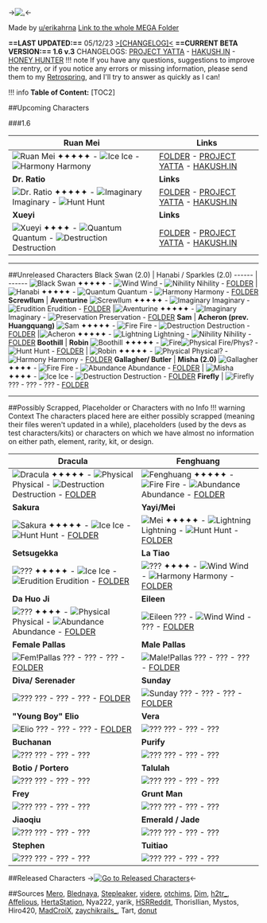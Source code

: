 ->[![.](https://cdn.discordapp.com/attachments/1137374640239542294/1167953400680415373/title_1.png?ex=6550005e&is=653d8b5e&hm=c8dc4569e38c6a472254fdccf36e791a8da535f9a7c3b83611e887a3095fe395&)](https://rentry.co/7k3mt)<-

Made by [u/erikahrna](https://www.reddit.com/user/erikahrna)
[Link to the whole MEGA Folder](https://mega.nz/folder/RvkmWCyA#VA_EjRU-1Mb6g9zNXKR3sg)

**==LAST UPDATED:==** 05/12/23 [>[CHANGELOG]<](https://rentry.co/uvkrso)
**==CURRENT BETA VERSION:== 1.6 v.3** CHANGELOGS: [PROJECT YATTA](https://hsr.yatta.top/en/changelog?v=16) - [HAKUSH.IN](https://hsr.hakush.in/) - [HONEY HUNTER](https://hsr.honeyhunterworld.com/new-in-1-6/?lang=EN)
!!! note
    If you have any questions, suggestions to improve the rentry, or if you notice any errors or missing information, please send them to my [Retrospring](https://retrospring.net/@erikahhrna), and I'll try to answer as quickly as I can! 
    
!!! info
    **Table of Content:**
[TOC2]

##Upcoming Characters

###1.6

Ruan Mei | Links
------ | ------
![Ruan Mei](https://cdn.discordapp.com/attachments/1137374640239542294/1174073020457959545/1303.png?ex=656643b5&is=6553ceb5&hm=5b853b8513885eb13a9d6abef8692e9f0a20044e05b7e2b21d1f75bf77f8d5af&) ✦✦✦✦✦ - ![Ice](https://cdn.discordapp.com/attachments/1137374640239542294/1167146434764742656/IconAttributeIce.png?ex=654d10d2&is=653a9bd2&hm=c096a6c8761f09f975520266fa7ed705e7eddd820db9140a870fe25303e04744&) Ice - ![Harmony](https://cdn.discordapp.com/attachments/1137374640239542294/1167559328677494956/shaman.png?ex=654e915c&is=653c1c5c&hm=32da174a881bdd037ee2804b4123cef7cb9b3a840ebfea9723def3243ba62bb9&) Harmony | [FOLDER](https://mega.nz/folder/Rq9DXbCJ#w2sR1jxduHNEyFptiON9Yg) - [PROJECT YATTA](https://hsr.yatta.top/en/archive/avatar/1303/ruan-mei?mode=details) - [HAKUSH.IN](https://hsr.hakush.in/char/1303)
**Dr. Ratio** | **Links**
![Dr. Ratio](https://cdn.discordapp.com/attachments/1137374640239542294/1174073020210483302/1305.png?ex=656643b5&is=6553ceb5&hm=020d4cd4eb26eea720ff6568b7d72553fce6cda1bc05eb597bb8cf111da3d1b9&) ✦✦✦✦✦ - ![Imaginary](https://cdn.discordapp.com/attachments/1137374640239542294/1167146435179991122/IconAttributeImaginary.png?ex=654d10d2&is=653a9bd2&hm=0365d09180746d5cad9706bb2ee517001cec16da3f9f11832aea97594ba6d33a&) Imaginary - ![Hunt](https://cdn.discordapp.com/attachments/1137374640239542294/1167559328409067622/rogue.png?ex=654e915c&is=653c1c5c&hm=20b368975d23758a9de0345819fca3667a009d32107222b838564c4d112211ae&) Hunt  | [FOLDER](https://mega.nz/folder/dicSGCKD#h2vlvOtDEFQpU-11oFfcJA) - [PROJECT YATTA](https://hsr.yatta.top/en/archive/avatar/1305/dr-ratio?mode=details) - [HAKUSH.IN](https://hsr.hakush.in/char/1305)
**Xueyi** | **Links**
![Xueyi](https://cdn.discordapp.com/attachments/1137374640239542294/1174073019954643015/1214.png?ex=656643b5&is=6553ceb5&hm=e03ac9f08f3b4412087c53ff514954b490470756cd1a6c327d7c5810a726dcad&) ✦✦✦✦ - ![Quantum](https://cdn.discordapp.com/attachments/1137374640239542294/1167146435519713401/IconAttributeQuantum.png?ex=654d10d2&is=653a9bd2&hm=285b0e88165bb84e0d59e1e1734c3af4bc250d2d8e51eaff3d7f50c34bdbb162&) Quantum - ![Destruction](https://cdn.discordapp.com/attachments/1137374640239542294/1167559329554112612/warrior.png?ex=654e915c&is=653c1c5c&hm=a251716b4e8564e9a47ac08df32cb409c1fd17255e2c7c1fce7832d89bdcf6bb&) Destruction  | [FOLDER](https://mega.nz/folder/QqlQCL7C#pipdP8gyx1HqBUR2TRDf7w) - [PROJECT YATTA](https://hsr.yatta.top/en/archive/avatar/1214/xueyi?mode=details) - [HAKUSH.IN](https://hsr.hakush.in/char/1214)

***
##Unreleased Characters
Black Swan (2.0) | Hanabi / Sparkles (2.0)
------ | ------
![Black Swan](https://cdn.discordapp.com/attachments/1137374640239542294/1167541676034760724/Black_Swan__BX-Unknown_-removebg-preview-modified_1.png?ex=654e80eb&is=653c0beb&hm=d81c272c3e388016ded91b36876e4c2a4a24630f3204ac03d9e01f7046ab5468&) ✦✦✦✦✦ - ![Wind](https://cdn.discordapp.com/attachments/1137374640239542294/1167146436400533574/IconAttributeWind.png?ex=654d10d2&is=653a9bd2&hm=a6965090adfea25b97cd813387dcc8c20dbf0ead11acd66f4789baefc06bb3ca&) Wind - ![Nihility](https://cdn.discordapp.com/attachments/1137374640239542294/1167559328916582461/warlock.png?ex=654e915c&is=653c1c5c&hm=951b6963ba6727f0624c6505a4cb7a0668f2fa115c5144546d6a8e031a78b9d2&) Nihility - [FOLDER](https://mega.nz/folder/QycEzKyR#ARaD19b8zwPAxgS8YzkGkA) |![Hanabi](https://cdn.discordapp.com/attachments/1137374640239542294/1167543308499828967/F8AR_-_ubAAAXtMe-removebg-preview-modified.png?ex=654e8270&is=653c0d70&hm=6585fbd95586d411cffe0fa225fd5a6c7c2a5897b3340f25ca5137034c55f337&) ✦✦✦✦✦ - ![Quantum](https://cdn.discordapp.com/attachments/1137374640239542294/1167146435519713401/IconAttributeQuantum.png?ex=654d10d2&is=653a9bd2&hm=285b0e88165bb84e0d59e1e1734c3af4bc250d2d8e51eaff3d7f50c34bdbb162&) Quantum - ![Harmony](https://cdn.discordapp.com/attachments/1137374640239542294/1167559328677494956/shaman.png?ex=654e915c&is=653c1c5c&hm=32da174a881bdd037ee2804b4123cef7cb9b3a840ebfea9723def3243ba62bb9&) Harmony - [FOLDER](https://mega.nz/folder/06sV1DJR#aWg0UoHi-ZhYJmJ4sup3CA)
**Screwllum** | **Aventurine** 
![Screwllum](https://cdn.discordapp.com/attachments/1137374640239542294/1167541676261261382/honkai-star-rail-screwllum-1-removebg-preview-modified_1.png?ex=654e80eb&is=653c0beb&hm=cb08f192f0acb2d00a7b2669effc73cbfec0a06d8ab3d17555d99fc3d012895f&) ✦✦✦✦✦  - ![Imaginary](https://cdn.discordapp.com/attachments/1137374640239542294/1167146435179991122/IconAttributeImaginary.png?ex=654d10d2&is=653a9bd2&hm=0365d09180746d5cad9706bb2ee517001cec16da3f9f11832aea97594ba6d33a&) Imaginary - ![Erudition](https://cdn.discordapp.com/attachments/1137374640239542294/1167559327721193472/mage.png?ex=654e915b&is=653c1c5b&hm=b2a634aca160d14bdffcb64817257101c7e52a21ef149f1bfc83c36da0763368&) Erudition - [FOLDER](https://mega.nz/folder/Eysm2QIT#uuFRcMxB1wPXV7kgZo7C9g) |![Aventurine](https://cdn.discordapp.com/attachments/1137374640239542294/1167545021193523260/photo_2023-10-27_21-25-20-removebg-preview-modified_1.png?ex=654e8408&is=653c0f08&hm=f422b51b51bec51643d956a1c1e891d7960b4549f3463848f548a701c8832bfe&) ✦✦✦✦✦ - ![Imaginary](https://cdn.discordapp.com/attachments/1137374640239542294/1167146435179991122/IconAttributeImaginary.png?ex=654d10d2&is=653a9bd2&hm=0365d09180746d5cad9706bb2ee517001cec16da3f9f11832aea97594ba6d33a&) Imaginary - ![Preservation](https://cdn.discordapp.com/attachments/1137374640239542294/1167559327209500763/knight.png?ex=654e915b&is=653c1c5b&hm=9eb46afd90fb15c17c9ccc392bd7ca68a961c7064ec6e0cb6caa9adc0b450460&) Preservation - [FOLDER](https://mega.nz/folder/NiFC3JAZ#h--JqhjsZGPJPDQyvr9AJQ)
**Sam** | **Acheron (prev. Huangquang)** 
![Sam](https://cdn.discordapp.com/attachments/1137374640239542294/1167549674094350468/Capture_d_ecran_2023-10-27_214427-removebg-preview-modified_1.png?ex=654e885e&is=653c135e&hm=3dfab84915c6becc0f53646724a595e454d99531456abcc97c495081da2ad912&) ✦✦✦✦✦ - ![Fire](https://cdn.discordapp.com/attachments/1137374640239542294/1167549015139811470/IconAttributeFire_2.png?ex=654e87c1&is=653c12c1&hm=aa1c66766c9ff46238ee5854392c4870d8df0e473df13025944260f5aaa145b3&) Fire - ![Destruction](https://cdn.discordapp.com/attachments/1137374640239542294/1167559329554112612/warrior.png?ex=654e915c&is=653c1c5c&hm=a251716b4e8564e9a47ac08df32cb409c1fd17255e2c7c1fce7832d89bdcf6bb&) Destruction - [FOLDER](https://mega.nz/folder/hmtgwI6I#3XBgSFQxeETzqIYRQF8l9g) |![Acheron](https://cdn.discordapp.com/attachments/1137374640239542294/1176611991943655475/Acheron_Portrait_via_Stepleaker-removebg-preview-modified_1.png?ex=656f804f&is=655d0b4f&hm=eda3a8255dd39b48988f8f8743d3023c0bc38181e33fb34333dc2dd81960d1cd&) ✦✦✦✦✦ - ![Lightning](https://cdn.discordapp.com/attachments/1137374640239542294/1167146436090142880/IconAttributeThunder.png?ex=654d10d2&is=653a9bd2&hm=3eeded72a4d506d93eac87b4b2ec466531c0dded66be0da937af576540930073&) Lightning - ![Nihility](https://cdn.discordapp.com/attachments/1137374640239542294/1167559328916582461/warlock.png?ex=654e915c&is=653c1c5c&hm=951b6963ba6727f0624c6505a4cb7a0668f2fa115c5144546d6a8e031a78b9d2&) Nihility - [FOLDER](https://mega.nz/folder/g2snRJiR#BIfdv-PyZYHVNC6XHZSq7Q)
**Boothill** | **Robin** 
![Boothill](https://cdn.discordapp.com/attachments/1137374640239542294/1167860708294279188/photo_2023-10-28_18-17-32-removebg-preview-modified_1.png?ex=654faa0a&is=653d350a&hm=4da6b1750a8ac91f3f7bf5092805b61807f88b924746b1913262def9d30fdc39&) ✦✦✦✦✦ - ![Fire](https://cdn.discordapp.com/attachments/1137374640239542294/1167549015139811470/IconAttributeFire_2.png?ex=654e87c1&is=653c12c1&hm=aa1c66766c9ff46238ee5854392c4870d8df0e473df13025944260f5aaa145b3&)![Physical](https://cdn.discordapp.com/attachments/1137374640239542294/1167144925251514368/IconAttributePhysical_1.png?ex=654d0f6a&is=653a9a6a&hm=e64dcd695afa9b047d40710709ec25f5c6d774d28428101384a57021f5910dab&) Fire/Phys? - ![Hunt](https://cdn.discordapp.com/attachments/1137374640239542294/1167559328409067622/rogue.png?ex=654e915c&is=653c1c5c&hm=20b368975d23758a9de0345819fca3667a009d32107222b838564c4d112211ae&) Hunt - [FOLDER](https://mega.nz/folder/pvNmjaIQ#4-SXdKUXviwVNlAwAW3fpg) | ![Robin](https://cdn.discordapp.com/attachments/1137374640239542294/1167860708004864071/photo_2023-10-28_18-15-52-removebg-preview-modified_1.png?ex=654faa0a&is=653d350a&hm=315b10f359f429dee4ca89329f1ec5de1d49f9b779699087a51848307e8d03b1&) ✦✦✦✦✦ - ![Physical](https://cdn.discordapp.com/attachments/1137374640239542294/1167144925251514368/IconAttributePhysical_1.png?ex=654d0f6a&is=653a9a6a&hm=e64dcd695afa9b047d40710709ec25f5c6d774d28428101384a57021f5910dab&) Physical? - ![Harmony](https://cdn.discordapp.com/attachments/1137374640239542294/1167559328677494956/shaman.png?ex=654e915c&is=653c1c5c&hm=32da174a881bdd037ee2804b4123cef7cb9b3a840ebfea9723def3243ba62bb9&) Harmony - [FOLDER](https://mega.nz/folder/YudSFSIY#903TDRd3n3EGGLsmTDuSbw)
**Gallagher/ Butler** | **Misha (2.0)** 
![Gallagher](https://cdn.discordapp.com/attachments/1137374640239542294/1167860707413475369/photo_2023-09-24_21-00-06-removebg-preview-modified_1.png?ex=654faa0a&is=653d350a&hm=556c4ac706739f389e09df344626cb966b740130420aedc955ee89597cec549a&) ✦✦✦✦ - ![Fire](https://cdn.discordapp.com/attachments/1137374640239542294/1167549015139811470/IconAttributeFire_2.png?ex=654e87c1&is=653c12c1&hm=aa1c66766c9ff46238ee5854392c4870d8df0e473df13025944260f5aaa145b3&) Fire - ![Abundance](https://cdn.discordapp.com/attachments/1137374640239542294/1167559328086110289/priest.png?ex=654e915c&is=653c1c5c&hm=e0bddf5b693826f735ed10ac5c8ac71e744919bce056edc08d50f8fa3b5bfd86&) Abundance - [FOLDER](https://mega.nz/folder/kqM0VDDA#_4LD0YaQJoXMkyel2VgdLg) | ![Misha](https://cdn.discordapp.com/attachments/1137374640239542294/1167548612411146280/1weq8lm4chya1-removebg-preview-modified_1.png?ex=654e8761&is=653c1261&hm=92a09945710067b4a75810150a14e4e9d1713e0c32435f9c92180022a26ea17a&) ✦✦✦✦ - ![Ice](https://cdn.discordapp.com/attachments/1137374640239542294/1167146434764742656/IconAttributeIce.png?ex=654d10d2&is=653a9bd2&hm=c096a6c8761f09f975520266fa7ed705e7eddd820db9140a870fe25303e04744&) Ice - ![Destruction](https://cdn.discordapp.com/attachments/1137374640239542294/1167559329554112612/warrior.png?ex=654e915c&is=653c1c5c&hm=a251716b4e8564e9a47ac08df32cb409c1fd17255e2c7c1fce7832d89bdcf6bb&) Destruction - [FOLDER](https://mega.nz/folder/wyVDGZ5b#9zVkrynDYMGRNBoohNmuHA)
**Firefly** | 
![Firefly](https://cdn.discordapp.com/attachments/1137374640239542294/1167960447480234105/Capture_d_ecran_2023-10-29_005355-removebg-preview-modified_1.png?ex=655006ee&is=653d91ee&hm=ece164562d2a487387bea1742e428b4cd18fe9a81775efffd7db3551c49b788d&) ??? - ??? - ??? - [FOLDER](https://mega.nz/folder/AjE2iBTA#KuyAL6isydEOauOqV0AaSg)

***
##Possibly Scrapped, Placeholder or Characters with no Info
!!! warning Context 
     The characters placed here are either possibly scrapped (meaning their files weren't updated in a while), placeholders (used by the devs as test characters/kits) or characters on which we have almost no information on either path, element, rarity, kit, or design.

Dracula | Fenghuang
------ | ------
![Dracula](https://cdn.discordapp.com/attachments/1137374640239542294/1167567132259786864/Design_sans_titre-removebg-preview_1.png?ex=654e98a0&is=653c23a0&hm=5982bcf9bf59e22b39d5d3481ec694dd30701e5cb9f2e1ab50b0918b24433c50&) ✦✦✦✦✦ - ![Physical](https://cdn.discordapp.com/attachments/1137374640239542294/1167144925251514368/IconAttributePhysical_1.png?ex=654d0f6a&is=653a9a6a&hm=e64dcd695afa9b047d40710709ec25f5c6d774d28428101384a57021f5910dab&) Physical - ![Destruction](https://cdn.discordapp.com/attachments/1137374640239542294/1167559329554112612/warrior.png?ex=654e915c&is=653c1c5c&hm=a251716b4e8564e9a47ac08df32cb409c1fd17255e2c7c1fce7832d89bdcf6bb&) Destruction - [FOLDER](https://mega.nz/folder/RiUF1IAK#o6mTIceJUzlcVF322PR64Q) |![Fenghuang](https://cdn.discordapp.com/attachments/1137374640239542294/1167568198112116827/Design_sans_titre__1_-removebg-preview.png?ex=654e999e&is=653c249e&hm=c945c83e9da4a9dd8e4426184c67aeda6193463e8a4a1a85063e5b21ae976e25&) ✦✦✦✦✦ - ![Fire](https://cdn.discordapp.com/attachments/1137374640239542294/1167549015139811470/IconAttributeFire_2.png?ex=654e87c1&is=653c12c1&hm=aa1c66766c9ff46238ee5854392c4870d8df0e473df13025944260f5aaa145b3&) Fire - ![Abundance](https://cdn.discordapp.com/attachments/1137374640239542294/1167559328086110289/priest.png?ex=654e915c&is=653c1c5c&hm=e0bddf5b693826f735ed10ac5c8ac71e744919bce056edc08d50f8fa3b5bfd86&) Abundance - [FOLDER](https://mega.nz/folder/wuljEJyJ#DCrk18BsAMmrrWE0jJrndg)
**Sakura** | **Yayi/Mei**
![Sakura](https://cdn.discordapp.com/attachments/1137374640239542294/1167571311401373786/image_2-modified_1.png?ex=654e9c85&is=653c2785&hm=508bf9b8c1282f710747ce59f6ba30801bbeaaeb1f00d2053faf378003307af3&) ✦✦✦✦✦ - ![Ice](https://cdn.discordapp.com/attachments/1137374640239542294/1167146434764742656/IconAttributeIce.png?ex=654d10d2&is=653a9bd2&hm=c096a6c8761f09f975520266fa7ed705e7eddd820db9140a870fe25303e04744&) Ice - ![Hunt](https://cdn.discordapp.com/attachments/1137374640239542294/1167559328409067622/rogue.png?ex=654e915c&is=653c1c5c&hm=20b368975d23758a9de0345819fca3667a009d32107222b838564c4d112211ae&) Hunt - [FOLDER](https://mega.nz/folder/lrtkGIDS#0aK0A_20o1h8dUo9TiJI7w) |![Mei](https://cdn.discordapp.com/attachments/1137374640239542294/1167568258820493322/Design_sans_titre__2_-removebg-preview.png?ex=654e99ad&is=653c24ad&hm=455fda33f47f2c5fa8d80e46b748bf7116c7b2d752c392a9b20196a3ed9da80c&) ✦✦✦✦✦ - ![Lightning](https://cdn.discordapp.com/attachments/1137374640239542294/1167146436090142880/IconAttributeThunder.png?ex=654d10d2&is=653a9bd2&hm=3eeded72a4d506d93eac87b4b2ec466531c0dded66be0da937af576540930073&) Lightning - ![Hunt](https://cdn.discordapp.com/attachments/1137374640239542294/1167559328409067622/rogue.png?ex=654e915c&is=653c1c5c&hm=20b368975d23758a9de0345819fca3667a009d32107222b838564c4d112211ae&) Hunt - [FOLDER](https://mega.nz/folder/Mr8n3SaI#Lb9ctH1DVqAlGGe6g6MyGw)
**Setsugekka** | **La Tiao**
![???](https://cdn.discordapp.com/attachments/1137374640239542294/1167856509946957945/image_4-modified_1.png?ex=654fa621&is=653d3121&hm=83149850056f4a98997785eb12f4c2ac43429c0ed329fd28ce8fb75ed8ccc669&) ✦✦✦✦✦ - ![Ice](https://cdn.discordapp.com/attachments/1137374640239542294/1167146434764742656/IconAttributeIce.png?ex=654d10d2&is=653a9bd2&hm=c096a6c8761f09f975520266fa7ed705e7eddd820db9140a870fe25303e04744&) Ice - ![Erudition](https://cdn.discordapp.com/attachments/1137374640239542294/1167559327721193472/mage.png?ex=654e915b&is=653c1c5b&hm=b2a634aca160d14bdffcb64817257101c7e52a21ef149f1bfc83c36da0763368&) Erudition - [FOLDER](https://mega.nz/folder/YjEjVQwZ#Fao8wlaJwc4N7kQVMgNgJw) |![???](https://cdn.discordapp.com/attachments/1137374640239542294/1167856509946957945/image_4-modified_1.png?ex=654fa621&is=653d3121&hm=83149850056f4a98997785eb12f4c2ac43429c0ed329fd28ce8fb75ed8ccc669&) ✦✦✦✦ - ![Wind](https://cdn.discordapp.com/attachments/1137374640239542294/1167146436400533574/IconAttributeWind.png?ex=654d10d2&is=653a9bd2&hm=a6965090adfea25b97cd813387dcc8c20dbf0ead11acd66f4789baefc06bb3ca&) Wind - ![Harmony](https://cdn.discordapp.com/attachments/1137374640239542294/1167559328677494956/shaman.png?ex=654e915c&is=653c1c5c&hm=32da174a881bdd037ee2804b4123cef7cb9b3a840ebfea9723def3243ba62bb9&) Harmony - [FOLDER](https://mega.nz/folder/EvMXEJyb#igZTpnS6nCn4WK5AHXpUIw)
**Da Huo Ji** | **Eileen**
![???](https://cdn.discordapp.com/attachments/1137374640239542294/1167856509946957945/image_4-modified_1.png?ex=654fa621&is=653d3121&hm=83149850056f4a98997785eb12f4c2ac43429c0ed329fd28ce8fb75ed8ccc669&) ✦✦✦✦ - ![Physical](https://cdn.discordapp.com/attachments/1137374640239542294/1167144925251514368/IconAttributePhysical_1.png?ex=654d0f6a&is=653a9a6a&hm=e64dcd695afa9b047d40710709ec25f5c6d774d28428101384a57021f5910dab&) Physical - ![Abundance](https://cdn.discordapp.com/attachments/1137374640239542294/1167559328086110289/priest.png?ex=654e915c&is=653c1c5c&hm=e0bddf5b693826f735ed10ac5c8ac71e744919bce056edc08d50f8fa3b5bfd86&) Abundance - [FOLDER](https://mega.nz/folder/RnUmWYRQ#fJ7jbeo2mkLAFZ1NWsFHWA) |![Eileen](https://cdn.discordapp.com/attachments/1137374640239542294/1167858837429158160/imageedit_5_4885595913-modified-removebg-preview_1.png?ex=654fa84c&is=653d334c&hm=7a7bdaad289980dac7390d40d50dae9610fe120d49a28f528ceddd73526c8918&) ??? - ![Wind](https://cdn.discordapp.com/attachments/1137374640239542294/1167146436400533574/IconAttributeWind.png?ex=654d10d2&is=653a9bd2&hm=a6965090adfea25b97cd813387dcc8c20dbf0ead11acd66f4789baefc06bb3ca&) Wind - ??? - [FOLDER](https://mega.nz/folder/53sSBIKS#GbUGepd58UsAaD1lHAVB5A)
**Female Pallas** | **Male Pallas**
![Fem!Pallas](https://cdn.discordapp.com/attachments/1137374640239542294/1167857204964114532/FvBxKEPWYAISrL8-removebg-preview-modified_2.png?ex=654fa6c7&is=653d31c7&hm=72b9dd18567d1f689acea8d18543c36b12f530aa218a601645390fd62277e307&) ??? - ??? - ??? - [FOLDER](https://mega.nz/folder/QvNhgIZY#Abx-DhaGeSPhahenMSv-Mg) |![Male!Pallas](https://cdn.discordapp.com/attachments/1137374640239542294/1167857204712448131/FvBxKEPWYAISrL8-removebg-preview-modified_1_1.png?ex=654fa6c7&is=653d31c7&hm=384a1f18d84d2eaee3983accf30f0b77b2712ad48d48eef8cc55e9da8e1d8d3e&) ??? - ??? - ??? - [FOLDER](https://mega.nz/folder/QvNhgIZY#Abx-DhaGeSPhahenMSv-Mg)
**Diva/ Serenader** | **Sunday**
![???](https://cdn.discordapp.com/attachments/1137374640239542294/1167856509946957945/image_4-modified_1.png?ex=654fa621&is=653d3121&hm=83149850056f4a98997785eb12f4c2ac43429c0ed329fd28ce8fb75ed8ccc669&) ??? - ??? - ??? - [FOLDER](https://mega.nz/folder/4qFR0Q7J#MDc6gOTv6FXrshu01oYpKQ) |![Sunday](https://cdn.discordapp.com/attachments/1137374640239542294/1176611969403465829/Sunday_HQ_Close-Up_via_stepleaker-removebg-preview-modified_1.png?ex=656f8049&is=655d0b49&hm=9daba71d574e17d590b38f21958cc489bc8bed0e1fbeddc1385e569e85497eca&) ??? - ??? - ??? - [FOLDER](https://mega.nz/folder/hzsxCShK#DZ9bXVgOfvggBiOVgKdz2Q)
**"Young Boy" Elio** | **Vera**
![Elio](https://cdn.discordapp.com/attachments/1137374640239542294/1172971708194504815/photo_2023-11-11_19-37-08-removebg-preview-modified_1.png?ex=65624207&is=654fcd07&hm=18f7028f7e3ed9587e04ef1435a55e5f05b57b01435f33d0692859d699d9741c&) ??? - ??? - ??? - [FOLDER](https://mega.nz/folder/YrsCmaqK#GEQBB6Qz5KrE8V-t4YZbvA) |![???](https://cdn.discordapp.com/attachments/1137374640239542294/1167856509946957945/image_4-modified_1.png?ex=654fa621&is=653d3121&hm=83149850056f4a98997785eb12f4c2ac43429c0ed329fd28ce8fb75ed8ccc669&) ??? - ??? - ??? 
**Buchanan** | **Purify**
![???](https://cdn.discordapp.com/attachments/1137374640239542294/1167856509946957945/image_4-modified_1.png?ex=654fa621&is=653d3121&hm=83149850056f4a98997785eb12f4c2ac43429c0ed329fd28ce8fb75ed8ccc669&) ??? - ??? - ??? |![???](https://cdn.discordapp.com/attachments/1137374640239542294/1167856509946957945/image_4-modified_1.png?ex=654fa621&is=653d3121&hm=83149850056f4a98997785eb12f4c2ac43429c0ed329fd28ce8fb75ed8ccc669&) ??? - ??? - ??? 
**Botio / Portero** | **Talulah**
![???](https://cdn.discordapp.com/attachments/1137374640239542294/1167856509946957945/image_4-modified_1.png?ex=654fa621&is=653d3121&hm=83149850056f4a98997785eb12f4c2ac43429c0ed329fd28ce8fb75ed8ccc669&) ??? - ??? - ??? |![???](https://cdn.discordapp.com/attachments/1137374640239542294/1167856509946957945/image_4-modified_1.png?ex=654fa621&is=653d3121&hm=83149850056f4a98997785eb12f4c2ac43429c0ed329fd28ce8fb75ed8ccc669&) ??? - ??? - ??? 
**Frey** | **Grunt Man**
![???](https://cdn.discordapp.com/attachments/1137374640239542294/1167856509946957945/image_4-modified_1.png?ex=654fa621&is=653d3121&hm=83149850056f4a98997785eb12f4c2ac43429c0ed329fd28ce8fb75ed8ccc669&) ??? - ??? - ??? |![???](https://cdn.discordapp.com/attachments/1137374640239542294/1167856509946957945/image_4-modified_1.png?ex=654fa621&is=653d3121&hm=83149850056f4a98997785eb12f4c2ac43429c0ed329fd28ce8fb75ed8ccc669&) ??? - ??? - ??? 
**Jiaoqiu** | **Emerald / Jade**
![???](https://cdn.discordapp.com/attachments/1137374640239542294/1167856509946957945/image_4-modified_1.png?ex=654fa621&is=653d3121&hm=83149850056f4a98997785eb12f4c2ac43429c0ed329fd28ce8fb75ed8ccc669&) ??? - ??? - ??? |![???](https://cdn.discordapp.com/attachments/1137374640239542294/1167856509946957945/image_4-modified_1.png?ex=654fa621&is=653d3121&hm=83149850056f4a98997785eb12f4c2ac43429c0ed329fd28ce8fb75ed8ccc669&) ??? - ??? - ??? 
**Stephen** | **Tuitiao**
![???](https://cdn.discordapp.com/attachments/1137374640239542294/1167856510181851156/image_3-modified_1.png?ex=654fa621&is=653d3121&hm=2145e84506f1295ee86dd1e6de537e09931cef4b18ae825e5db1b289c0031222&) ??? - ??? - ??? |![???](https://cdn.discordapp.com/attachments/1137374640239542294/1167856509946957945/image_4-modified_1.png?ex=654fa621&is=653d3121&hm=83149850056f4a98997785eb12f4c2ac43429c0ed329fd28ce8fb75ed8ccc669&) ??? - ??? - ???

##Released Characters
->[![Go to Released Characters](https://cdn.discordapp.com/attachments/1137374640239542294/1174107155838804060/Solid_Light_Gray_Purple_-_Hex_8E88A3_-_Plain_Light_Gray_Purple-modified_1_1_1.png?ex=6566637f&is=6553ee7f&hm=dc65d4c5c92b0c654e585a3f5a111e519b42393d5f104a48691cb9cf15ba08c3&)](https://rentry.co/qc5b26)<-

##Sources
[Mero](https://t.me/merlin_impact), [Blednaya](https://t.me/blednayaleaks_hsr), [Stepleaker](https://t.me/stepleaker), [videre](https://t.me/videreleaks), [otchims](https://t.me/otchims_leaks), [Dim](https://twitter.com/dimbreath?lang=en), [h2tr_](https://twitter.com/c2tr_?lang=en), [Affelious](https://twitter.com/AffeliousIII), [HertaStation](https://t.me/HertaStationUA), Nya222, yarik, [HSRReddit](https://t.me/hsrreddit), ThorisIlian, Mystos, Hiro420, [MadCroiX](https://t.me/vississ_leak), [zaychikrails_](https://twitter.com/zaychikrails_ref_src=twsrc%5Egoogle%7Ctwcamp%5Eserp%7Ctwgr%5Eauthor), Tart, [donut](https://www.reddit.com/user/ReT-Donutman07/)